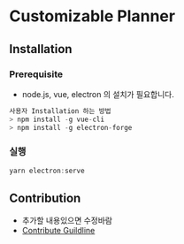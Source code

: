 # Customizable Planner

## Installation
### Prerequisite
*  node.js, vue, electron 의 설치가 필요합니다.
```c
사용자 Installation 하는 방법
> npm install -g vue-cli
> npm install -g electron-forge

```
### 실행
```c
yarn electron:serve
```

## Contribution
* 추가할 내용있으면 수정바람
* [Contribute Guildline](https://github.com/Customizable-Planner/Customizable-Planner/blob/final/Contribution_Guide.md)

